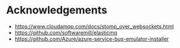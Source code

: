 # Acknowledgements

- https://www.cloudamqp.com/docs/stomp_over_websockets.html
- https://github.com/softwaremill/elasticmq
- https://github.com/Azure/azure-service-bus-emulator-installer
